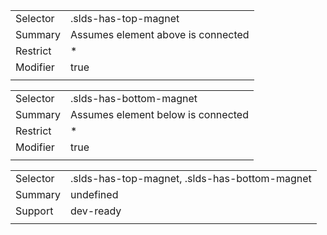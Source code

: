 
|  |  |
|-------|-------|
| Selector | .slds-has-top-magnet |
| Summary | Assumes element above is connected |
| Restrict | * |
| Modifier | true |
|  |  |


|  |  |
|-------|-------|
| Selector | .slds-has-bottom-magnet |
| Summary | Assumes element below is connected |
| Restrict | * |
| Modifier | true |
|  |  |


|  |  |
|-------|-------|
| Selector | .slds-has-top-magnet, .slds-has-bottom-magnet |
| Summary | undefined |
| Support | dev-ready |
|  |  |

